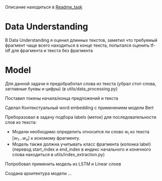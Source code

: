 Описание находиться в [Readme_task](README_task.md)

# Data Understanding
В Data Understanding я оценил длинных текстов, заметил что требуемый фрагмент чаще всего находиться в конце текста, попытался оценить tf-idf для фрагмента и текста без фрагмента

# Model
Для данной задачи я предобработал слова из текста (убрал стоп слова, заглавные буквы и цифры) (в utils/data_processing.py)

Поставил токены начала/конца предложений и текста

Сделал Контекстуальный word embedding с применением модели Bert

Преборазовал в задачу подбора labels (меток) для последовательности слов из текста:

- Модели необходимо определить относится ли слово $w_i$ из текста $[w_1...w_n]$ к искомому фрагменту.
- Модель также должна учитывать класс фрагмента (колонка label)
(перевод start_index и end_index в индекс начального и конечного слова находиться в utils/index_extraction.py)

Попробовал применить модель из LSTM и Linear слоев 

Создана архитектура модели ...
